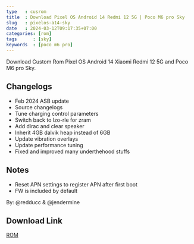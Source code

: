 ```yaml
---
type   : cusrom
title  : Download Pixel OS Android 14 Redmi 12 5G | Poco M6 pro Sky
slug   : pixelos-a14-sky
date   : 2024-03-12T09:17:35+07:00
categories: [rom]
tags      : [sky]
keywords  : [poco m6 pro]
---
```


Download Custom Rom Pixel OS Android 14 Xiaomi Redmi 12 5G and Poco M6 pro Sky.

## Changelogs
- Feb 2024 ASB update
- Source changelogs
- Tune charging control parameters
- Switch back to lzo-rle for zram
- Add dirac and clear speaker
- Inherit 4GB dalvik heap instead of 6GB
- Update vibration overlays
- Update performance tuning
- Fixed and improved many underthehood stuffs

## Notes
- Reset APN settings to register APN after first boot
- FW is included by default

By: @redducc & @jendermine

## Download Link
[ROM](https://pixelos.net/download/sky)

